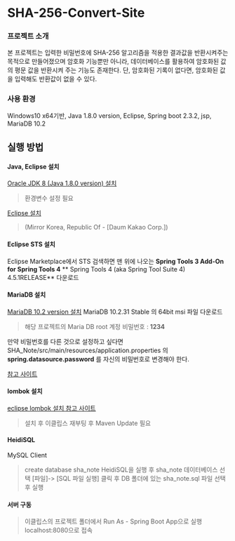 # SHA-256-Convert-Site

### 프로젝트 소개 

본 프로젝트는 입력한 비밀번호에 SHA-256 알고리즘을 적용한 결과값을 반환시켜주는 목적으로 만들어졌으며 
암호화 기능뿐만 아니라, 데이터베이스를 활용하여 암호화된 값의 평문 값을 반환시켜 주는 기능도 존재한다.
단, 암호화된 기록이 없다면, 암호화된 값을 입력해도 반환값이 없을 수 있다.


### 사용 환경 
Windows10 x64기반, Java 1.8.0 version,  Eclipse, Spring boot 2.3.2, jsp, 
MariaDB 10.2

## 실행 방법

#### Java, Eclipse 설치
[Oracle JDK 8 (Java 1.8.0 version) 설치 ](https://www.oracle.com/java/technologies/javase-jdk8-downloads.html)
> 환경변수 설정 필요 

[Eclipse  설치]([https://www.eclipse.org/downloads/download.php?file=/oomph/epp/2019-12/R/eclipse-inst-win64.exe) 
> (Mirror Korea, Republic Of - [Daum Kakao Corp.])

#### Eclipse STS 설치
Eclipse Marketplace에서 STS 검색하면 맨 위에 나오는 **Spring Tools 3 Add-On for Spring Tools 4** 
** Spring Tools 4 (aka Spring Tool Suite 4) 4.5.1RELEASE** 다운로드

#### MariaDB 설치
[MariaDB 10.2 version 설치](https://downloads.mariadb.org/mariadb/10.2.31/)
MariaDB 10.2.31 Stable 의 64bit msi 파일 다운로드 
> 해당 프로젝트의 Maria DB root 계정 비밀번호 :  **1234**

만약 비밀번호를 다른 것으로 설정하고 싶다면 SHA_Note/src/main/resources/application.properties 의  **spring.datasource.password** 를 자신의 비밀번호로 변경해야 한다.

[참고 사이트](https://javaplant.tistory.com/31)



#### lombok 설치
[eclipse lombok 설치 참고 사이트](https://dev114.tistory.com/369)
> 설치 후 이클립스 재부팅 후 Maven Update 필요 

#### HeidiSQL
MySQL Client 
> create database sha_note
HeidiSQL을 실행 후 sha_note 데이터베이스 선택
 [파일]-> [SQL 파일 실행] 클릭 후 DB 폴더에 있는 sha_note.sql 파일 선택 후 실행 
 
 #### 서버 구동
 > 이클립스의 프로젝트 폴더에서 Run As - Spring Boot App으로 실행
 > localhost:8080으로 접속
